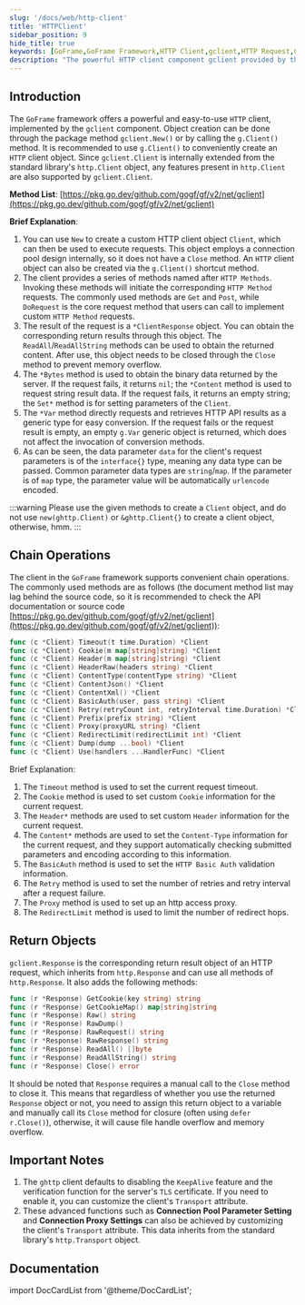 ```yaml
---
slug: '/docs/web/http-client'
title: 'HTTPClient'
sidebar_position: 9
hide_title: true
keywords: [GoFrame,GoFrame Framework,HTTP Client,gclient,HTTP Request,Chain Operations,HTTP Methods,Custom Requests,Connection Pool,Return Objects]
description: "The powerful HTTP client component gclient provided by the GoFrame framework supports convenient chain operations for HTTP requests. The client supports custom request settings and return object operations, with detailed instructions on setting parameters such as timeout, Cookie, Header, etc."
---
```


## Introduction

The `GoFrame` framework offers a powerful and easy-to-use `HTTP` client, implemented by the `gclient` component. Object creation can be done through the package method `gclient.New()` or by calling the `g.Client()` method. It is recommended to use `g.Client()` to conveniently create an `HTTP` client object. Since `gclient.Client` is internally extended from the standard library's `http.Client` object, any features present in `http.Client` are also supported by `gclient.Client`.

**Method List**: [https://pkg.go.dev/github.com/gogf/gf/v2/net/gclient](https://pkg.go.dev/github.com/gogf/gf/v2/net/gclient)

**Brief Explanation**:

1. You can use `New` to create a custom HTTP client object `Client`, which can then be used to execute requests. This object employs a connection pool design internally, so it does not have a `Close` method. An `HTTP` client object can also be created via the `g.Client()` shortcut method.
2. The client provides a series of methods named after `HTTP Methods`. Invoking these methods will initiate the corresponding `HTTP Method` requests. The commonly used methods are `Get` and `Post`, while `DoRequest` is the core request method that users can call to implement custom `HTTP Method` requests.
3. The result of the request is a `*ClientResponse` object. You can obtain the corresponding return results through this object. The `ReadAll`/`ReadAllString` methods can be used to obtain the returned content. After use, this object needs to be closed through the `Close` method to prevent memory overflow.
4. The `*Bytes` method is used to obtain the binary data returned by the server. If the request fails, it returns `nil`; the `*Content` method is used to request string result data. If the request fails, it returns an empty string; the `Set*` method is for setting parameters of the `Client`.
5. The `*Var` method directly requests and retrieves HTTP API results as a generic type for easy conversion. If the request fails or the request result is empty, an empty `g.Var` generic object is returned, which does not affect the invocation of conversion methods.
6. As can be seen, the data parameter `data` for the client's request parameters is of the `interface{}` type, meaning any data type can be passed. Common parameter data types are `string`/`map`. If the parameter is of `map` type, the parameter value will be automatically `urlencode` encoded.

:::warning
Please use the given methods to create a `Client` object, and do not use `new(ghttp.Client)` or `&ghttp.Client{}` to create a client object, otherwise, hmm.
:::
## Chain Operations

The client in the `GoFrame` framework supports convenient chain operations. The commonly used methods are as follows (the document method list may lag behind the source code, so it is recommended to check the API documentation or source code [https://pkg.go.dev/github.com/gogf/gf/v2/net/gclient](https://pkg.go.dev/github.com/gogf/gf/v2/net/gclient)):

```go
func (c *Client) Timeout(t time.Duration) *Client
func (c *Client) Cookie(m map[string]string) *Client
func (c *Client) Header(m map[string]string) *Client
func (c *Client) HeaderRaw(headers string) *Client
func (c *Client) ContentType(contentType string) *Client
func (c *Client) ContentJson() *Client
func (c *Client) ContentXml() *Client
func (c *Client) BasicAuth(user, pass string) *Client
func (c *Client) Retry(retryCount int, retryInterval time.Duration) *Client
func (c *Client) Prefix(prefix string) *Client
func (c *Client) Proxy(proxyURL string) *Client
func (c *Client) RedirectLimit(redirectLimit int) *Client
func (c *Client) Dump(dump ...bool) *Client
func (c *Client) Use(handlers ...HandlerFunc) *Client
```

Brief Explanation:

1. The `Timeout` method is used to set the current request timeout.
2. The `Cookie` method is used to set custom `Cookie` information for the current request.
3. The `Header*` methods are used to set custom `Header` information for the current request.
4. The `Content*` methods are used to set the `Content-Type` information for the current request, and they support automatically checking submitted parameters and encoding according to this information.
5. The `BasicAuth` method is used to set the `HTTP Basic Auth` validation information.
6. The `Retry` method is used to set the number of retries and retry interval after a request failure.
7. The `Proxy` method is used to set up an http access proxy.
8. The `RedirectLimit` method is used to limit the number of redirect hops.

## Return Objects

`gclient.Response` is the corresponding return result object of an HTTP request, which inherits from `http.Response` and can use all methods of `http.Response`. It also adds the following methods:

```go
func (r *Response) GetCookie(key string) string
func (r *Response) GetCookieMap() map[string]string
func (r *Response) Raw() string
func (r *Response) RawDump()
func (r *Response) RawRequest() string
func (r *Response) RawResponse() string
func (r *Response) ReadAll() []byte
func (r *Response) ReadAllString() string
func (r *Response) Close() error
```

It should be noted that `Response` requires a manual call to the `Close` method to close it. This means that regardless of whether you use the returned `Response` object or not, you need to assign this return object to a variable and manually call its `Close` method for closure (often using `defer r.Close()`), otherwise, it will cause file handle overflow and memory overflow.

## Important Notes

1. The `ghttp` client defaults to disabling the `KeepAlive` feature and the verification function for the server's `TLS` certificate. If you need to enable it, you can customize the client's `Transport` attribute.
2. These advanced functions such as **Connection Pool Parameter Setting** and **Connection Proxy Settings** can also be achieved by customizing the client's `Transport` attribute. This data inherits from the standard library's `http.Transport` object.

## Documentation

import DocCardList from '@theme/DocCardList';

<DocCardList />